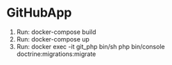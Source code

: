 # GitHubApp
1. Run: docker-compose build
2. Run: docker-compose up
3. Run: docker exec -it git_php bin/sh php bin/console doctrine:migrations:migrate
